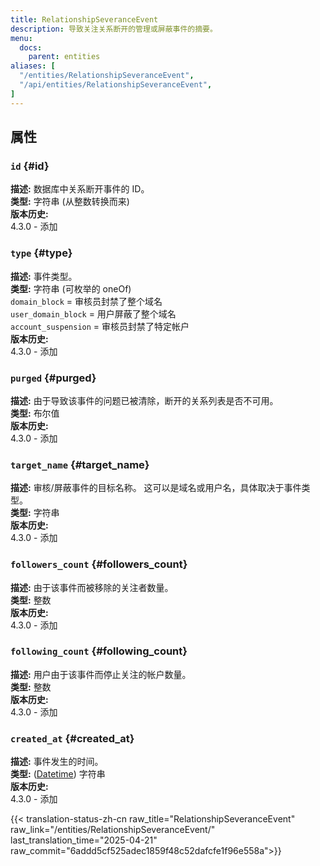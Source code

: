 ```yaml
---
title: RelationshipSeveranceEvent
description: 导致关注关系断开的管理或屏蔽事件的摘要。
menu:
  docs:
    parent: entities
aliases: [
  "/entities/RelationshipSeveranceEvent",
  "/api/entities/RelationshipSeveranceEvent",
]
---
```


## 属性

### `id` {#id}

**描述:** 数据库中关系断开事件的 ID。\
**类型:** 字符串 (从整数转换而来)\
**版本历史:**\
4.3.0 - 添加

### `type` {#type}

**描述:** 事件类型。\
**类型:** 字符串 (可枚举的 oneOf)\
`domain_block` = 审核员封禁了整个域名\
`user_domain_block` = 用户屏蔽了整个域名\
`account_suspension` = 审核员封禁了特定帐户\
**版本历史:**\
4.3.0 - 添加

### `purged` {#purged}

**描述:** 由于导致该事件的问题已被清除，断开的关系列表是否不可用。\
**类型:** 布尔值\
**版本历史:**\
4.3.0 - 添加

### `target_name` {#target_name}

**描述:** 审核/屏蔽事件的目标名称。 这可以是域名或用户名，具体取决于事件类型。\
**类型:** 字符串\
**版本历史:**\
4.3.0 - 添加

### `followers_count` {#followers_count}

**描述:** 由于该事件而被移除的关注者数量。\
**类型:** 整数\
**版本历史:**\
4.3.0 - 添加

### `following_count` {#following_count}

**描述:** 用户由于该事件而停止关注的帐户数量。\
**类型:** 整数\
**版本历史:**\
4.3.0 - 添加

### `created_at` {#created_at}

**描述:** 事件发生的时间。\
**类型:** ([Datetime](/api/datetime-format#datetime)) 字符串\
**版本历史:**\
4.3.0 - 添加

{{< translation-status-zh-cn raw_title="RelationshipSeveranceEvent" raw_link="/entities/RelationshipSeveranceEvent/" last_translation_time="2025-04-21" raw_commit="6addd5cf525adec1859f48c52dafcfe1f96e558a">}}
